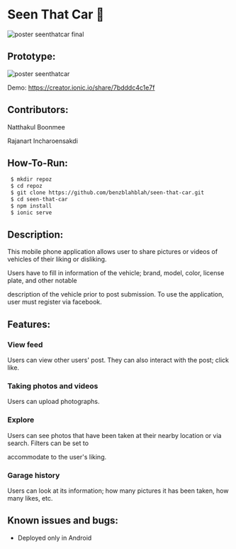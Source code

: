 
# Seen That Car :car:

![poster seenthatcar final](https://user-images.githubusercontent.com/14333602/33403864-9c1e6d16-d594-11e7-9fdb-a2f3a1df02bf.png)

## Prototype:
![poster seenthatcar](https://user-images.githubusercontent.com/14333602/30981615-219bf4b6-a4af-11e7-9967-52ca4f2fb92b.png)

Demo: https://creator.ionic.io/share/7bdddc4c1e7f

## Contributors:
 Natthakul Boonmee
 
 Rajanart Incharoensakdi


## How-To-Run:

```bash
 $ mkdir repoz
 $ cd repoz
 $ git clone https://github.com/benzblahblah/seen-that-car.git
 $ cd seen-that-car
 $ npm install
 $ ionic serve
```

## Description:
This mobile phone application allows user to share pictures or videos of vehicles of their liking or disliking.

Users have to fill in information of the vehicle; brand, model, color, license plate, and other notable 

description of the vehicle prior to post submission. To use the application, user must register via facebook.

## Features:
### View feed

  Users can view other users' post. They can also interact with the post; click like.

### Taking photos and videos

  Users can upload photographs.

### Explore

  Users can see photos that have been taken at their nearby location or via search. Filters can be set to 
  
  accommodate to the user's liking.

### Garage history 

  Users can look at its information; how many pictures it has been taken, how many likes, etc.
  

## Known issues and bugs:
* Deployed only in Android
